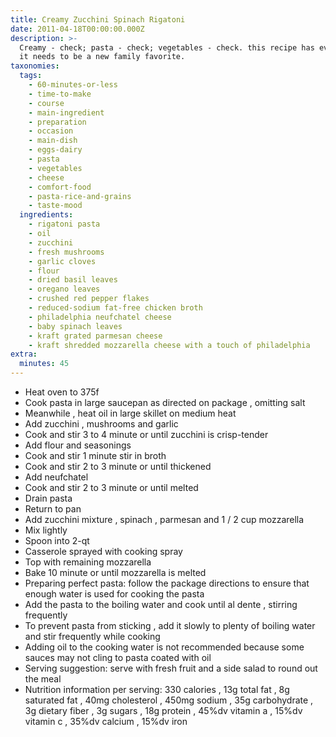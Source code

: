 ```yaml
---
title: Creamy Zucchini Spinach Rigatoni
date: 2011-04-18T00:00:00.000Z
description: >-
  Creamy - check; pasta - check; vegetables - check. this recipe has everything
  it needs to be a new family favorite.
taxonomies:
  tags:
    - 60-minutes-or-less
    - time-to-make
    - course
    - main-ingredient
    - preparation
    - occasion
    - main-dish
    - eggs-dairy
    - pasta
    - vegetables
    - cheese
    - comfort-food
    - pasta-rice-and-grains
    - taste-mood
  ingredients:
    - rigatoni pasta
    - oil
    - zucchini
    - fresh mushrooms
    - garlic cloves
    - flour
    - dried basil leaves
    - oregano leaves
    - crushed red pepper flakes
    - reduced-sodium fat-free chicken broth
    - philadelphia neufchatel cheese
    - baby spinach leaves
    - kraft grated parmesan cheese
    - kraft shredded mozzarella cheese with a touch of philadelphia
extra:
  minutes: 45
---
```

 - Heat oven to 375f
 - Cook pasta in large saucepan as directed on package , omitting salt
 - Meanwhile , heat oil in large skillet on medium heat
 - Add zucchini , mushrooms and garlic
 - Cook and stir 3 to 4 minute or until zucchini is crisp-tender
 - Add flour and seasonings
 - Cook and stir 1 minute stir in broth
 - Cook and stir 2 to 3 minute or until thickened
 - Add neufchatel
 - Cook and stir 2 to 3 minute or until melted
 - Drain pasta
 - Return to pan
 - Add zucchini mixture , spinach , parmesan and 1 / 2 cup mozzarella
 - Mix lightly
 - Spoon into 2-qt
 - Casserole sprayed with cooking spray
 - Top with remaining mozzarella
 - Bake 10 minute or until mozzarella is melted
 - Preparing perfect pasta: follow the package directions to ensure that enough water is used for cooking the pasta
 - Add the pasta to the boiling water and cook until al dente , stirring frequently
 - To prevent pasta from sticking , add it slowly to plenty of boiling water and stir frequently while cooking
 - Adding oil to the cooking water is not recommended because some sauces may not cling to pasta coated with oil
 - Serving suggestion: serve with fresh fruit and a side salad to round out the meal
 - Nutrition information per serving: 330 calories , 13g total fat , 8g saturated fat , 40mg cholesterol , 450mg sodium , 35g carbohydrate , 3g dietary fiber , 3g sugars , 18g protein , 45%dv vitamin a , 15%dv vitamin c , 35%dv calcium , 15%dv iron
